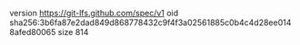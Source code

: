 version https://git-lfs.github.com/spec/v1
oid sha256:3b6fa87e2dad849d868778432c9f4f3a02561885c0b4c4d28ee0148afed80065
size 814
